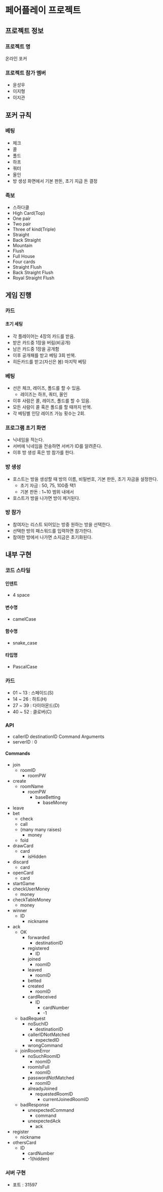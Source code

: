 # 페어플레이 프로젝트
## 프로젝트 정보
### 프로젝트 명
온라인 포커
### 프로젝트 참가 멤버
* 윤성우
* 이지형
* 이지관
## 포커 규칙
### 베팅
* 체크
* 콜
* 폴드
* 하프
* 쿼터
* 올인
* 방 생성 화면에서 기본 판돈, 초기 지급 돈 결정
### 족보
* 스하다클
* High Card(Top)
* One pair
* Two pair
* Three of kind(Triple)
* Straight
* Back Straight
* Mountain
* Flush
* Full House
* Four cards
* Straight Flush
* Back Straight Flush
* Royal Straight Flush
## 게임 진행
### 카드
#### 초기 세팅
* 각 플레이어는 4장의 카드를 받음.
* 받은 카드중 1장을 버림(비공개)
* 남은 카드중 1장을 공개함
* 이후 공개패를 받고 베팅 3회 반복.
* 히든카드를 받고(자신은 봄) 마지막 베팅
### 베팅
* 선은 체크, 레이즈, 폴드를 할 수 있음.
    * 레이즈는 하프, 쿼터, 올인
* 이후 사람은 콜, 레이즈, 폴드를 할 수 있음.
* 모든 사람이 콜 혹은 폴드를 할 때까지 반복.
* 각 베팅별 인당 레이즈 가능 횟수는 2회.
### 프로그램 초기 화면
* 닉네임을 적는다.
* 서버에 닉네임을 전송하면 서버가 ID를 알려준다.
* 이후 방 생성 혹은 방 참가를 한다.
### 방 생성
* 호스트는 방을 생성할 때 방의 이름, 비밀번호, 기본 판돈, 초기 자금을 설정한다.
    * 초기 자금 : 50, 75, 100중 택1
    * 기본 판돈 : 1~10 범위 내에서
* 호스트가 방을 나가면 방이 제거된다.
### 방 참가
* 참여자는 리스트 되어있는 방중 원하는 방을 선택한다.
* 선택한 방의 패스워드를 입력하면 참가한다.
* 참여한 방에서 나가면 소지금은 초기화된다.
## 내부 구현
### 코드 스타일
#### 인덴트
* 4 space
#### 변수명
* camelCase
#### 함수명
* snake\_case
#### 타입명
* PascalCase
### 카드
* 01 ~ 13 : 스페이드(S)
* 14 ~ 26 : 하트(H)
* 27 ~ 39 : 다이아몬드(D)
* 40 ~ 52 : 클로버(C)
### API
* callerID destinationID Command Arguments
* serverID : 0
#### Commands
* join
    * roomID
        * roomPW
* create
    * roomName
        * roomPW
            * baseBetting
                * baseMoney
* leave
* bet
    * check
    * call
    * (many many raises)
        * money
    * fold
* drawCard
    * card
        * isHidden
* discard
    * card
* openCard
    * card
* startGame
* checkUserMoney
    * money
* checkTableMoney
    * money
* winner
    * ID
        * nickname
* ack
    * OK
        * forwarded
            * destinationID
        * registered
            * ID
        * joined
            * roomID
        * leaved
            * roomID
        * betted
        * created
            * roomID
        * cardReceived
            * ID
                * cardNumber
                * -1
    * badRequest
        * noSuchID
            * destinationID
        * callerIDNotMatched
            * expectedID
        * wrongCommand
    * joinRoomError
        * noSuchRoomID
            * roomID
        * roomIsFull
            * roomID
        * passwordNotMatched
            * roomID
        * alreadyJoined
            * requestedRoomID
                * currentJoinedRoomID
    * badResponse
        * unexpectedCommand
            * command
        * unexpectedAck
            * ack
* register
    * nickname
* othersCard
    * ID
        * cardNumber
        * -1(hidden)
### 서버 구현
* 포트 : 31597
